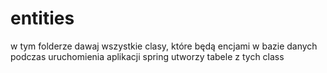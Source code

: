# entities
w tym folderze dawaj wszystkie clasy,
które będą encjami w bazie danych 
podczas uruchomienia aplikacji spring utworzy tabele z tych class